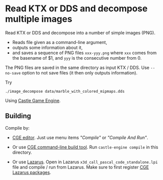 # Read KTX or DDS and decompose multiple images

Read KTX or DDS and decompose into a number of simple images (PNG).

- Reads file given as a command-line argument,
- outputs some information about it,
- and saves a sequence of PNG files `xxx-yyy.png` where `xxx` comes from the basename of $1, and `yyy` is the consecutive number from 0.

The PNG files are saved in the same directory as input KTX / DDS. Use `--no-save` option to not save files (it then only outputs information).

Try

```
./image_decompose data/marble_with_colored_mipmaps.dds
```

Using [Castle Game Engine](https://castle-engine.io/).

## Building

Compile by:

- [CGE editor](https://castle-engine.io/editor). Just use menu items _"Compile"_ or _"Compile And Run"_.

- Or use [CGE command-line build tool](https://castle-engine.io/build_tool). Run `castle-engine compile` in this directory.

- Or use [Lazarus](https://www.lazarus-ide.org/). Open in Lazarus `x3d_call_pascal_code_standalone.lpi` file and compile / run from Lazarus. Make sure to first register [CGE Lazarus packages](https://castle-engine.io/lazarus).
